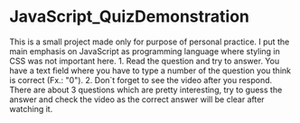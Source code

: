 # JavaScript_QuizDemonstration
This is a small project made only for purpose of personal practice. I put the main emphasis on JavaScript as programming language where styling in CSS was not important here. 1. Read the question and try to answer. You have a text field where you have to type a number of the question you think is correct (Fx.: "0"). 2. Don`t forget to see the video after you respond. There are about 3 questions which are pretty interesting, try to guess the answer and check the video as the correct answer will be clear after watching it.
